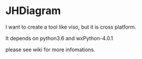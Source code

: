 # JHDiagram
I want to create a tool like viso, but it is cross platform.

It depends on python3.6 and wxPython-4.0.1

please see wiki for more infomations.
